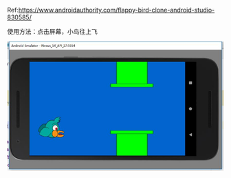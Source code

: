 Ref:https://www.androidauthority.com/flappy-bird-clone-android-studio-830585/

使用方法：点击屏幕，小鸟往上飞

![](https://github.com/HbuAndroid/Flappy-Birds-Clone-Example/blob/master/shortcut.jpg)
